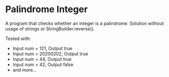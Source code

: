 # Palindrome Integer

А program that checks whether an integer is a palindrome. Solution without usage of strings or StringBuilder.reverse().

Tested with:

- Input num = 121, Output true
- Input num = 20200202, Output true
- Input num = 44, Output true
- Input num = 42, Output false
- and more...
